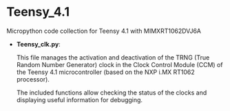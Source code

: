 # Teensy_4.1
Micropython code collection for Teensy 4.1 with MIMXRT1062DVJ6A

- **Teensy_clk.py**: 
  
    This file manages the activation and deactivation of the TRNG (True Random Number Generator) clock in the Clock Control Module (CCM) of the Teensy 4.1 microcontroller        (based on the NXP i.MX RT1062 processor).
  
    The included functions allow checking the status of the clocks and displaying useful information for debugging.
